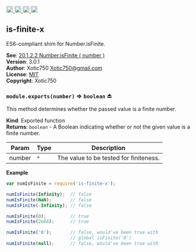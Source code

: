 <a href="https://travis-ci.org/Xotic750/is-finite-x"
   title="Travis status">
<img
   src="https://travis-ci.org/Xotic750/is-finite-x.svg?branch=master"
   alt="Travis status" height="18"/>
</a>
<a href="https://david-dm.org/Xotic750/is-finite-x"
   title="Dependency status">
<img src="https://david-dm.org/Xotic750/is-finite-x.svg"
   alt="Dependency status" height="18"/>
</a>
<a href="https://david-dm.org/Xotic750/is-finite-x#info=devDependencies"
   title="devDependency status">
<img src="https://david-dm.org/Xotic750/is-finite-x/dev-status.svg"
   alt="devDependency status" height="18"/>
</a>
<a href="https://badge.fury.io/js/is-finite-x" title="npm version">
<img src="https://badge.fury.io/js/is-finite-x.svg"
   alt="npm version" height="18"/>
</a>
<a name="module_is-finite-x"></a>

## is-finite-x
ES6-compliant shim for Number.isFinite.

**See**: [20.1.2.2 Number.isFinite ( number )](http://www.ecma-international.org/ecma-262/6.0/#sec-number.isfinite)  
**Version**: 3.0.1  
**Author**: Xotic750 <Xotic750@gmail.com>  
**License**: [MIT](&lt;https://opensource.org/licenses/MIT&gt;)  
**Copyright**: Xotic750  
<a name="exp_module_is-finite-x--module.exports"></a>

### `module.exports(number)` ⇒ <code>boolean</code> ⏏
This method determines whether the passed value is a finite number.

**Kind**: Exported function  
**Returns**: <code>boolean</code> - A Boolean indicating whether or not the given value is a finite number.  

| Param | Type | Description |
| --- | --- | --- |
| number | <code>\*</code> | The value to be tested for finiteness. |

**Example**  
```js
var numIsFinite = require('is-finite-x');

numIsFinite(Infinity);  // false
numIsFinite(NaN);       // false
numIsFinite(-Infinity); // false

numIsFinite(0);         // true
numIsFinite(2e64);      // true

numIsFinite('0');       // false, would've been true with
                        // global isFinite('0')
numIsFinite(null);      // false, would've been true with
```
